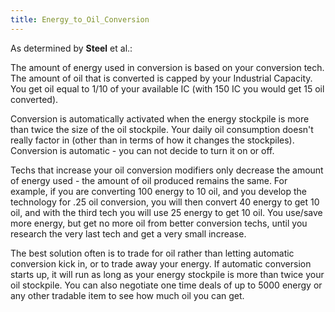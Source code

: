 ```yaml
---
title: Energy_to_Oil_Conversion
---
```

 As determined by **Steel** et al.:

The amount of energy used in conversion is based on your conversion tech. The amount of oil that is converted is capped by your Industrial Capacity. You get oil equal to 1/10 of your available IC (with 150 IC you would get 15 oil converted).

Conversion is automatically activated when the energy stockpile is more than twice the size of the oil stockpile. Your daily oil consumption doesn't really factor in (other than in terms of how it changes the stockpiles). Conversion is automatic - you can not decide to turn it on or off.

Techs that increase your oil conversion modifiers only decrease the amount of energy used - the amount of oil produced remains the same. For example, if you are converting 100 energy to 10 oil, and you develop the technology for .25 oil conversion, you will then convert 40 energy to get 10 oil, and with the third tech you will use 25 energy to get 10 oil. You use/save more energy, but get no more oil from better conversion techs, until you research the very last tech and get a very small increase.

The best solution often is to trade for oil rather than letting automatic conversion kick in, or to trade away your energy. If automatic conversion starts up, it will run as long as your energy stockpile is more than twice your oil stockpile. You can also negotiate one time deals of up to 5000 energy or any other tradable item to see how much oil you can get.